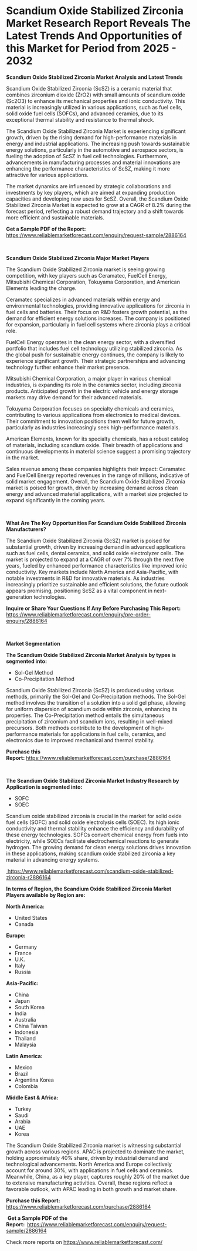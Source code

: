 <p><h1>Scandium Oxide Stabilized Zirconia Market Research Report Reveals The Latest Trends And Opportunities of this Market for Period from 2025 - 2032</h1></p><p><strong>Scandium Oxide Stabilized Zirconia Market Analysis and Latest Trends</strong></p>
<p><p>Scandium Oxide Stabilized Zirconia (ScSZ) is a ceramic material that combines zirconium dioxide (ZrO2) with small amounts of scandium oxide (Sc2O3) to enhance its mechanical properties and ionic conductivity. This material is increasingly utilized in various applications, such as fuel cells, solid oxide fuel cells (SOFCs), and advanced ceramics, due to its exceptional thermal stability and resistance to thermal shock.</p><p>The Scandium Oxide Stabilized Zirconia Market is experiencing significant growth, driven by the rising demand for high-performance materials in energy and industrial applications. The increasing push towards sustainable energy solutions, particularly in the automotive and aerospace sectors, is fueling the adoption of ScSZ in fuel cell technologies. Furthermore, advancements in manufacturing processes and material innovations are enhancing the performance characteristics of ScSZ, making it more attractive for various applications.</p><p>The market dynamics are influenced by strategic collaborations and investments by key players, which are aimed at expanding production capacities and developing new uses for ScSZ. Overall, the Scandium Oxide Stabilized Zirconia Market is expected to grow at a CAGR of 8.2% during the forecast period, reflecting a robust demand trajectory and a shift towards more efficient and sustainable materials.</p></p>
<p><strong>Get a Sample PDF of the Report:&nbsp;</strong> <a href="https://www.reliablemarketforecast.com/enquiry/request-sample/2886164?utm_campaign=2111&utm_medium=2&utm_source=Github&utm_content=ia&utm_term=13032025&utm_id=scandium-oxide-stabilized-zirconia">https://www.reliablemarketforecast.com/enquiry/request-sample/2886164</a></p>
<p>&nbsp;</p>
<p><strong>Scandium Oxide Stabilized Zirconia Major Market Players</strong></p>
<p><p>The Scandium Oxide Stabilized Zirconia market is seeing growing competition, with key players such as Ceramatec, FuelCell Energy, Mitsubishi Chemical Corporation, Tokuyama Corporation, and American Elements leading the charge. </p><p>Ceramatec specializes in advanced materials within energy and environmental technologies, providing innovative applications for zirconia in fuel cells and batteries. Their focus on R&D fosters growth potential, as the demand for efficient energy solutions increases. The company is positioned for expansion, particularly in fuel cell systems where zirconia plays a critical role.</p><p>FuelCell Energy operates in the clean energy sector, with a diversified portfolio that includes fuel cell technology utilizing stabilized zirconia. As the global push for sustainable energy continues, the company is likely to experience significant growth. Their strategic partnerships and advancing technology further enhance their market presence.</p><p>Mitsubishi Chemical Corporation, a major player in various chemical industries, is expanding its role in the ceramics sector, including zirconia products. Anticipated growth in the electric vehicle and energy storage markets may drive demand for their advanced materials.</p><p>Tokuyama Corporation focuses on specialty chemicals and ceramics, contributing to various applications from electronics to medical devices. Their commitment to innovation positions them well for future growth, particularly as industries increasingly seek high-performance materials.</p><p>American Elements, known for its specialty chemicals, has a robust catalog of materials, including scandium oxide. Their breadth of applications and continuous developments in material science suggest a promising trajectory in the market.</p><p>Sales revenue among these companies highlights their impact: Ceramatec and FuelCell Energy reported revenues in the range of millions, indicative of solid market engagement. Overall, the Scandium Oxide Stabilized Zirconia market is poised for growth, driven by increasing demand across clean energy and advanced material applications, with a market size projected to expand significantly in the coming years.</p></p>
<p>&nbsp;</p>
<p><strong>What Are The Key Opportunities For Scandium Oxide Stabilized Zirconia Manufacturers?</strong></p>
<p><p>The Scandium Oxide Stabilized Zirconia (ScSZ) market is poised for substantial growth, driven by increasing demand in advanced applications such as fuel cells, dental ceramics, and solid oxide electrolyzer cells. The market is projected to expand at a CAGR of over 7% through the next five years, fueled by enhanced performance characteristics like improved ionic conductivity. Key markets include North America and Asia-Pacific, with notable investments in R&D for innovative materials. As industries increasingly prioritize sustainable and efficient solutions, the future outlook appears promising, positioning ScSZ as a vital component in next-generation technologies.</p></p>
<p><strong>Inquire or Share Your Questions If Any Before Purchasing This Report:</strong> <a href="https://www.reliablemarketforecast.com/enquiry/pre-order-enquiry/2886164?utm_campaign=2111&utm_medium=2&utm_source=Github&utm_content=ia&utm_term=13032025&utm_id=scandium-oxide-stabilized-zirconia">https://www.reliablemarketforecast.com/enquiry/pre-order-enquiry/2886164</a></p>
<p>&nbsp;</p>
<p><strong>Market Segmentation</strong></p>
<p><strong>The Scandium Oxide Stabilized Zirconia Market Analysis by types is segmented into:</strong></p>
<p><ul><li>Sol-Gel Method</li><li>Co-Precipitation Method</li></ul></p>
<p><p>Scandium Oxide Stabilized Zirconia (ScSZ) is produced using various methods, primarily the Sol-Gel and Co-Precipitation methods. The Sol-Gel method involves the transition of a solution into a solid gel phase, allowing for uniform dispersion of scandium oxide within zirconia, enhancing its properties. The Co-Precipitation method entails the simultaneous precipitation of zirconium and scandium ions, resulting in well-mixed precursors. Both methods contribute to the development of high-performance materials for applications in fuel cells, ceramics, and electronics due to improved mechanical and thermal stability.</p></p>
<p><strong>Purchase this Report:&nbsp;</strong><a href="https://www.reliablemarketforecast.com/purchase/2886164?utm_campaign=2111&utm_medium=2&utm_source=Github&utm_content=ia&utm_term=13032025&utm_id=scandium-oxide-stabilized-zirconia">https://www.reliablemarketforecast.com/purchase/2886164</a></p>
<p>&nbsp;</p>
<p><strong>The Scandium Oxide Stabilized Zirconia Market Industry Research by Application is segmented into:</strong></p>
<p><ul><li>SOFC</li><li>SOEC</li></ul></p>
<p><p>Scandium oxide stabilized zirconia is crucial in the market for solid oxide fuel cells (SOFC) and solid oxide electrolysis cells (SOEC). Its high ionic conductivity and thermal stability enhance the efficiency and durability of these energy technologies. SOFCs convert chemical energy from fuels into electricity, while SOECs facilitate electrochemical reactions to generate hydrogen. The growing demand for clean energy solutions drives innovation in these applications, making scandium oxide stabilized zirconia a key material in advancing energy systems.</p></p>
<p><a href="https://www.reliablemarketforecast.com/scandium-oxide-stabilized-zirconia-r2886164?utm_campaign=2111&utm_medium=2&utm_source=Github&utm_content=ia&utm_term=13032025&utm_id=scandium-oxide-stabilized-zirconia">&nbsp;https://www.reliablemarketforecast.com/scandium-oxide-stabilized-zirconia-r2886164</a></p>
<p><strong>In terms of Region, the Scandium Oxide Stabilized Zirconia Market Players available by Region are:</strong></p>
<p>
    <p> <strong> North America: </strong>
        <ul>
            <li>United States</li>
            <li>Canada</li>
        </ul>
        </p> 
    <p> <strong> Europe: </strong>
        <ul>
            <li>Germany</li>
            <li>France</li>
            <li>U.K.</li>
            <li>Italy</li>
            <li>Russia</li>
        </ul>
        </p> 
    <p> <strong> Asia-Pacific: </strong>
        <ul>
            <li>China</li>
            <li>Japan</li>
            <li>South Korea</li>
            <li>India</li>
            <li>Australia</li>
            <li>China Taiwan</li>
            <li>Indonesia</li>
            <li>Thailand</li>
            <li>Malaysia</li>
        </ul>
        </p> 
    <p> <strong> Latin America: </strong>
        <ul>
            <li>Mexico</li>
            <li>Brazil</li>
            <li>Argentina Korea</li>
            <li>Colombia</li>
        </ul>
        </p> 
    <p> <strong> Middle East & Africa: </strong>
        <ul>
            <li>Turkey</li>
            <li>Saudi</li>
            <li>Arabia</li>
            <li>UAE</li>
            <li>Korea</li>
        </ul>
    </p>
    </p>
<p><p>The Scandium Oxide Stabilized Zirconia market is witnessing substantial growth across various regions. APAC is projected to dominate the market, holding approximately 40% share, driven by industrial demand and technological advancements. North America and Europe collectively account for around 30%, with applications in fuel cells and ceramics. Meanwhile, China, as a key player, captures roughly 20% of the market due to extensive manufacturing activities. Overall, these regions reflect a favorable outlook, with APAC leading in both growth and market share.</p></p>
<p><strong>Purchase this Report: </strong><a href="https://www.reliablemarketforecast.com/purchase/2886164?utm_campaign=2111&utm_medium=2&utm_source=Github&utm_content=ia&utm_term=13032025&utm_id=scandium-oxide-stabilized-zirconia">https://www.reliablemarketforecast.com/purchase/2886164</a></p>
<p>&nbsp;<strong>Get a Sample PDF of the Report:&nbsp;&nbsp;</strong><a href="https://www.reliablemarketforecast.com/enquiry/request-sample/2886164?utm_campaign=2111&utm_medium=2&utm_source=Github&utm_content=ia&utm_term=13032025&utm_id=scandium-oxide-stabilized-zirconia">https://www.reliablemarketforecast.com/enquiry/request-sample/2886164</a></p>
<p><strong></strong></p>
<p>Check more reports on <a href="https://www.reliablemarketforecast.com/?utm_campaign=2111&utm_medium=2&utm_source=Github&utm_content=ia&utm_term=13032025&utm_id=scandium-oxide-stabilized-zirconia">https://www.reliablemarketforecast.com/</a></p>